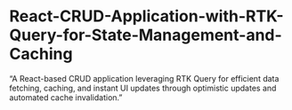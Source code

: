 # React-CRUD-Application-with-RTK-Query-for-State-Management-and-Caching
“A React-based CRUD application leveraging RTK Query for efficient data fetching, caching, and instant UI updates through optimistic updates and automated cache invalidation.”
